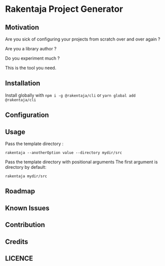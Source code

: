# Rakentaja Project Generator

## Motivation
Are you sick of configuring your projects from scratch over and over again ? 

Are you a library author ?

Do you experiment much ?

This is the tool you need.

## Installation

Install globally with `npm i -g @rakentaja/cli` or  `yarn global add @rakentaja/cli`

## Configuration

## Usage

Pass the template directory : 
```
rakentaja --anotherOption value --directory mydir/src
```
Pass the template directory with positional arguments
The first argument is directory by default:
```
rakentaja mydir/src
```
## Roadmap

## Known Issues

## Contribution

## Credits

## LICENCE


